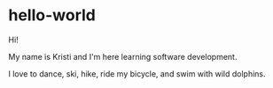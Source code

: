 # hello-world

Hi!

My name is Kristi and I'm here learning software development.

I love to dance, ski, hike, ride my bicycle, and swim with wild dolphins.
